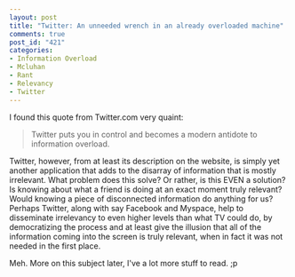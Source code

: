 ```yaml
--- 
layout: post
title: "Twitter: An unneeded wrench in an already overloaded machine"
comments: true
post_id: "421"
categories:
- Information Overload
- Mcluhan
- Rant
- Relevancy
- Twitter
---
```

<p>I found this quote from Twitter.com very quaint:</p>  <blockquote>Twitter puts you in control and becomes a modern antidote to information overload.</blockquote>  <p>Twitter, however, from at least its description on the website, is simply yet another application that adds to the disarray of information that is mostly irrelevant. What problem does this solve? Or rather, is this EVEN a solution? Is knowing about what a friend is doing at an exact moment truly relevant? Would knowing a piece of disconnected information do anything for us? Perhaps Twitter, along with say Facebook and Myspace, help to disseminate irrelevancy to even higher levels than what TV could do, by democratizing the process and at least give the illusion that all of the information coming into the screen is truly relevant, when in fact it was not needed in the first place.</p>  <p>Meh. More on this subject later, I've a lot more stuff to read. ;p</p>
